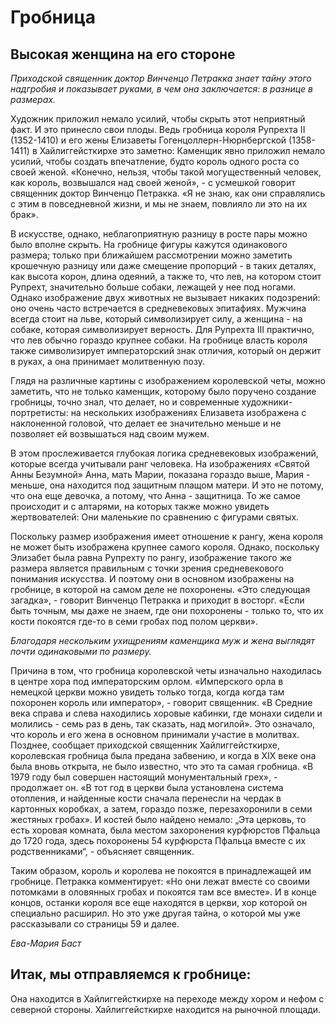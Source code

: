 # Гробница

## Высокая женщина на его стороне

*Приходской священник доктор Винченцо Петракка знает тайну этого надгробия и показывает руками, в чем она заключается: в разнице в размерах.*

Художник приложил немало усилий, чтобы скрыть этот неприятный факт. И это принесло свои плоды. Ведь гробница короля Рупрехта II (1352-1410) и его жены Елизаветы Гогенцоллерн-Нюрнбергской (1358-1411) в Хайлиггейсткирхе это заметно: Каменщик явно приложил немало усилий, чтобы создать впечатление, будто король одного роста со своей женой. «Конечно, нельзя, чтобы такой могущественный человек, как король, возвышался над своей женой», - с усмешкой говорит священник доктор Винченцо Петракка. «Я не знаю, как они справлялись с этим в повседневной жизни, и мы не знаем, повлияло ли это на их брак».

В искусстве, однако, неблагоприятную разницу в росте пары можно было вполне скрыть. На гробнице фигуры кажутся одинакового размера; только при ближайшем рассмотрении можно заметить крошечную разницу или даже смещение пропорций - в таких деталях, как высота корон, длина одеяний, а также то, что лев, на котором стоит Рупрехт, значительно больше собаки, лежащей у нее под ногами. Однако изображение двух животных не вызывает никаких подозрений: оно очень часто встречается в средневековых эпитафиях. Мужчина всегда стоит на льве, который символизирует силу, а женщина - на собаке, которая символизирует верность. Для Рупрехта III практично, что лев обычно гораздо крупнее собаки. На гробнице власть короля также символизирует императорский знак отличия, который он держит в руках, а она принимает молитвенную позу. 

Глядя на различные картины с изображением королевской четы, можно заметить, что не только каменщик, которому было поручено создание гробницы, точно знал, что делает, но и современные художники-портретисты: на нескольких изображениях Елизавета изображена с наклоненной головой, что делает ее значительно меньше и не позволяет ей возвышаться над своим мужем.

В этом прослеживается глубокая логика средневековых изображений, которые всегда учитывали ранг человека. На изображениях «Святой Анны Безумной» Анна, мать Марии, показана гораздо выше, Мария - меньше, она находится под защитным плащом матери. И это не потому, что она еще девочка, а потому, что Анна - защитница. То же самое происходит и с алтарями, на которых также можно увидеть жертвователей: Они маленькие по сравнению с фигурами святых.

Поскольку размер изображения имеет отношение к рангу, жена короля не может быть изображена крупнее самого короля. Однако, поскольку Элизабет была равна Рупрехту по рангу, изображение такого же размера является правильным с точки зрения средневекового понимания искусства. И поэтому они в основном изображены на гробнице, в которой на самом деле не похоронены. «Это следующая загадка», - говорит Винченцо Петракка и приходит в восторг. «Если быть точным, мы даже не знаем, где они похоронены - только то, что их кости покоятся где-то в семи гробах под полом церкви».

*Благодаря нескольким ухищрениям каменщика муж и жена выглядят почти одинаковыми по размеру.*

Причина в том, что гробница королевской четы изначально находилась в центре хора под императорским орлом. «Имперского орла в немецкой церкви можно увидеть только тогда, когда когда там похоронен король или император», - говорит священник. «В Средние века справа и слева находились хоровые кабинки, где монахи сидели и молились - семь раз в день, так сказать, над могилой». Это означало, что король и его жена в основном принимали участие в молитвах. Позднее, сообщает приходской священник Хайлиггейсткирхе, королевская гробница была предана забвению, и когда в XIX веке она была вновь открыта, не было известно, что это та самая гробница. «В 1979 году был совершен настоящий монументальный грех», - продолжает он. «В тот год в церкви была установлена система отопления, и найденные кости сначала перенесли на чердак в картонных коробках, а затем, гораздо позже, перезахоронили в семи жестяных гробах». И костей было найдено немало: „Эта церковь, то есть хоровая комната, была местом захоронения курфюрстов Пфальца до 1720 года, здесь похоронены 54 курфюрста Пфальца вместе с их родственниками“, - объясняет священник.

Таким образом, король и королева не покоятся в принадлежащей им гробнице. Петракка комментирует: «Но они лежат вместе со своими потомками в оловянных гробах и покоятся там все вместе». И в конце концов, останки короля все еще находятся в церкви, хор которой он специально расширил. Но это уже другая тайна, о которой мы уже рассказывали со страницы 59 и далее.

*Ева-Мария Баст*

## Итак, мы отправляемся к гробнице:

Она находится в Хайлиггейсткирхе на переходе между хором и нефом с северной стороны. Хайлиггейсткирхе находится на рыночной площади. 


